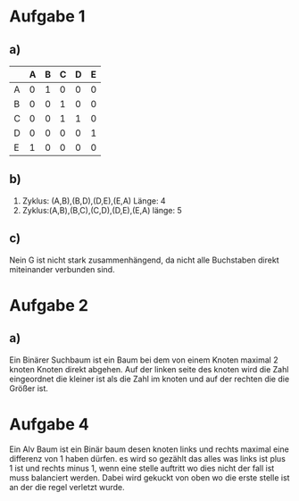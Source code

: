 
# Aufgabe 1
## a)

|     | A   | B   | C   | D   | E   |
| --- | --- | --- | --- | --- | --- |
| A   | 0   | 1   | 0   | 0   | 0   |
| B   | 0   | 0   | 1   | 0   | 0   |
| C   | 0   | 0   | 1   | 1   | 0   |
| D   | 0   | 0   | 0   | 0   | 1   |
| E   | 1   | 0   | 0   | 0   | 0   |
## b)
1. Zyklus: (A,B),(B,D),(D,E),(E,A) Länge: 4
2.  Zyklus:(A,B),(B,C),(C,D),(D,E),(E,A) länge: 5
## c)
Nein G ist nicht stark zusammenhängend, da nicht alle Buchstaben direkt miteinander verbunden sind.

# Aufgabe 2

## a)
Ein Binärer Suchbaum ist ein Baum bei dem von einem Knoten maximal 2 knoten Knoten direkt abgehen. Auf der linken seite des knoten wird die Zahl eingeordnet die kleiner ist als die Zahl im knoten und auf der rechten die die Größer ist. 

# Aufgabe 4
Ein Alv Baum ist ein Binär baum desen knoten links und rechts maximal eine differenz von 1 haben dürfen. es wird so gezählt das alles was links ist plus 1 ist und rechts minus 1, wenn eine stelle auftritt wo dies nicht der fall ist muss balanciert werden. Dabei wird gekuckt von oben wo die erste stelle ist an der die regel verletzt wurde.